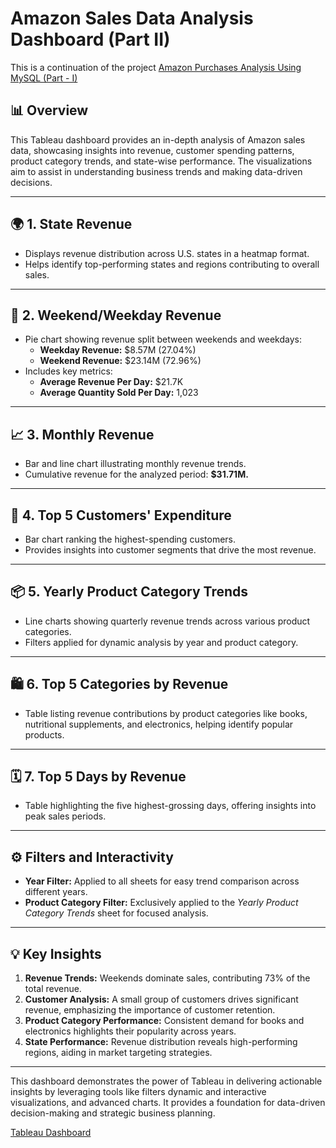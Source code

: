 # Amazon Sales Data Analysis Dashboard (Part II)

This is a continuation of the project [Amazon Purchases Analysis Using MySQL (Part - I)](https://github.com/rohithrc6/amazon-sales-analysis-using-MySQL?tab=readme-ov-file#amazon-purchases-analysis-using-mysql-part---i)

## 📊 Overview  
This Tableau dashboard provides an in-depth analysis of Amazon sales data, showcasing insights into revenue, customer spending patterns, product category trends, and state-wise performance. The visualizations aim to assist in understanding business trends and making data-driven decisions.  

---

## 🌍 **1. State Revenue**  
- Displays revenue distribution across U.S. states in a heatmap format.  
- Helps identify top-performing states and regions contributing to overall sales.  

---

## 📅 **2. Weekend/Weekday Revenue**  
- Pie chart showing revenue split between weekends and weekdays:  
  - **Weekday Revenue:** $8.57M (27.04%)  
  - **Weekend Revenue:** $23.14M (72.96%)  
- Includes key metrics:  
  - **Average Revenue Per Day:** $21.7K  
  - **Average Quantity Sold Per Day:** 1,023  

---

## 📈 **3. Monthly Revenue**  
- Bar and line chart illustrating monthly revenue trends.  
- Cumulative revenue for the analyzed period: **$31.71M.**  

---

## 👤 **4. Top 5 Customers' Expenditure**  
- Bar chart ranking the highest-spending customers.  
- Provides insights into customer segments that drive the most revenue.  

---

## 📦 **5. Yearly Product Category Trends**  
- Line charts showing quarterly revenue trends across various product categories.  
- Filters applied for dynamic analysis by year and product category.  

---

## 🛍️ **6. Top 5 Categories by Revenue**  
- Table listing revenue contributions by product categories like books, nutritional supplements, and electronics, helping identify popular products.  

---

## 🗓️ **7. Top 5 Days by Revenue**  
- Table highlighting the five highest-grossing days, offering insights into peak sales periods.  

---

## ⚙️ Filters and Interactivity  
- **Year Filter:** Applied to all sheets for easy trend comparison across different years.  
- **Product Category Filter:** Exclusively applied to the *Yearly Product Category Trends* sheet for focused analysis.  

---

## 💡 Key Insights  
1. **Revenue Trends:** Weekends dominate sales, contributing 73% of the total revenue.  
2. **Customer Analysis:** A small group of customers drives significant revenue, emphasizing the importance of customer retention.  
3. **Product Category Performance:** Consistent demand for books and electronics highlights their popularity across years.  
4. **State Performance:** Revenue distribution reveals high-performing regions, aiding in market targeting strategies.  

---

This dashboard demonstrates the power of Tableau in delivering actionable insights by leveraging tools like filters dynamic and interactive visualizations, and advanced charts. It provides a foundation for data-driven decision-making and strategic business planning.

[Tableau Dashboard](https://public.tableau.com/app/profile/rohith.challa/viz/AmazonSalesDataAnalysis_17390428964680/MainDashboard)
